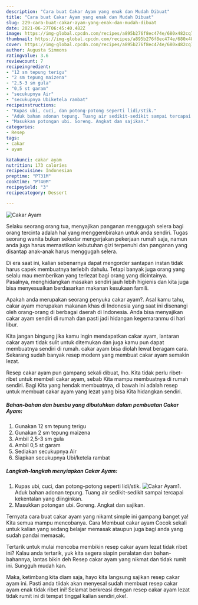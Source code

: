 ```yaml
---
description: "Cara buat Cakar Ayam yang enak dan Mudah Dibuat"
title: "Cara buat Cakar Ayam yang enak dan Mudah Dibuat"
slug: 229-cara-buat-cakar-ayam-yang-enak-dan-mudah-dibuat
date: 2021-06-27T06:45:40.482Z
image: https://img-global.cpcdn.com/recipes/a895b276f8ec474e/680x482cq70/cakar-ayam-foto-resep-utama.jpg
thumbnail: https://img-global.cpcdn.com/recipes/a895b276f8ec474e/680x482cq70/cakar-ayam-foto-resep-utama.jpg
cover: https://img-global.cpcdn.com/recipes/a895b276f8ec474e/680x482cq70/cakar-ayam-foto-resep-utama.jpg
author: Augusta Simmons
ratingvalue: 3.6
reviewcount: 7
recipeingredient:
- "12 sm tepung terigu"
- "2 sm tepung maizena"
- "2,5-3 sm gula"
- "0,5 st garam"
- "secukupnya Air"
- "secukupnya Ubiketela rambat"
recipeinstructions:
- "Kupas ubi, cuci, dan potong-potong seperti lidi/stik."
- "Aduk bahan adonan tepung. Tuang air sedikit-sedikit sampai tercapai kekentalan yang diinginkan."
- "Masukkan potongan ubi. Goreng. Angkat dan sajikan."
categories:
- Resep
tags:
- cakar
- ayam

katakunci: cakar ayam 
nutrition: 173 calories
recipecuisine: Indonesian
preptime: "PT31M"
cooktime: "PT40M"
recipeyield: "3"
recipecategory: Dessert

---
```



![Cakar Ayam](https://img-global.cpcdn.com/recipes/a895b276f8ec474e/680x482cq70/cakar-ayam-foto-resep-utama.jpg)

Selaku seorang orang tua, menyajikan panganan menggugah selera bagi orang tercinta adalah hal yang menggembirakan untuk anda sendiri. Tugas seorang  wanita bukan sekedar mengerjakan pekerjaan rumah saja, namun anda juga harus memastikan kebutuhan gizi terpenuhi dan panganan yang disantap anak-anak harus menggugah selera.

Di era  saat ini, kalian sebenarnya dapat mengorder santapan instan tidak harus capek membuatnya terlebih dahulu. Tetapi banyak juga orang yang selalu mau memberikan yang terlezat bagi orang yang dicintainya. Pasalnya, menghidangkan masakan sendiri jauh lebih higienis dan kita juga bisa menyesuaikan berdasarkan makanan kesukaan famili. 



Apakah anda merupakan seorang penyuka cakar ayam?. Asal kamu tahu, cakar ayam merupakan makanan khas di Indonesia yang saat ini disenangi oleh orang-orang di berbagai daerah di Indonesia. Anda bisa menyajikan cakar ayam sendiri di rumah dan pasti jadi hidangan kegemaranmu di hari libur.

Kita jangan bingung jika kamu ingin mendapatkan cakar ayam, lantaran cakar ayam tidak sulit untuk ditemukan dan juga kamu pun dapat membuatnya sendiri di rumah. cakar ayam bisa diolah lewat beragam cara. Sekarang sudah banyak resep modern yang membuat cakar ayam semakin lezat.

Resep cakar ayam pun gampang sekali dibuat, lho. Kita tidak perlu ribet-ribet untuk membeli cakar ayam, sebab Kita mampu membuatnya di rumah sendiri. Bagi Kita yang hendak membuatnya, di bawah ini adalah resep untuk membuat cakar ayam yang lezat yang bisa Kita hidangkan sendiri.

<!--inarticleads1-->

##### Bahan-bahan dan bumbu yang dibutuhkan dalam pembuatan Cakar Ayam:

1. Gunakan 12 sm tepung terigu
1. Gunakan 2 sm tepung maizena
1. Ambil 2,5-3 sm gula
1. Ambil 0,5 st garam
1. Sediakan secukupnya Air
1. Siapkan secukupnya Ubi/ketela rambat




<!--inarticleads2-->

##### Langkah-langkah menyiapkan Cakar Ayam:

1. Kupas ubi, cuci, dan potong-potong seperti lidi/stik.
<img src="https://img-global.cpcdn.com/steps/3efdb188eee5f679/160x128cq70/cakar-ayam-langkah-memasak-1-foto.jpg" alt="Cakar Ayam">1. Aduk bahan adonan tepung. Tuang air sedikit-sedikit sampai tercapai kekentalan yang diinginkan.
1. Masukkan potongan ubi. Goreng. Angkat dan sajikan.




Ternyata cara buat cakar ayam yang nikamt simple ini gampang banget ya! Kita semua mampu mencobanya. Cara Membuat cakar ayam Cocok sekali untuk kalian yang sedang belajar memasak ataupun juga bagi anda yang sudah pandai memasak.

Tertarik untuk mulai mencoba membikin resep cakar ayam lezat tidak ribet ini? Kalau anda tertarik, yuk kita segera siapin peralatan dan bahan-bahannya, lantas bikin deh Resep cakar ayam yang nikmat dan tidak rumit ini. Sungguh mudah kan. 

Maka, ketimbang kita diam saja, hayo kita langsung sajikan resep cakar ayam ini. Pasti anda tiidak akan menyesal sudah membuat resep cakar ayam enak tidak ribet ini! Selamat berkreasi dengan resep cakar ayam lezat tidak rumit ini di tempat tinggal kalian sendiri,oke!.

